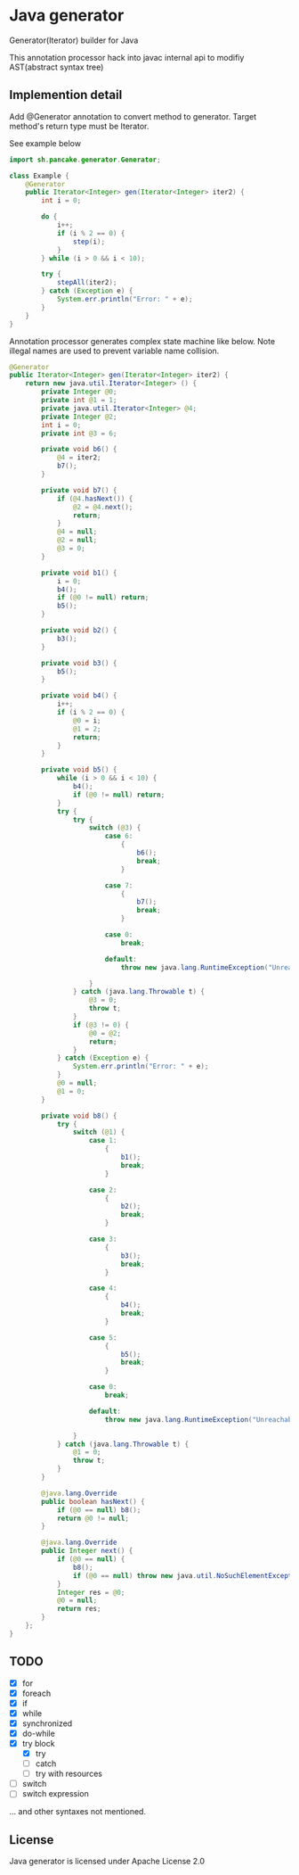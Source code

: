 # Java generator
Generator(Iterator) builder for Java

This annotation processor hack into javac internal api to modifiy AST(abstract syntax tree)

## Implemention detail
Add @Generator annotation to convert method to generator. Target method's return type must be Iterator.

See example below
```java
import sh.pancake.generator.Generator;

class Example {
    @Generator
    public Iterator<Integer> gen(Iterator<Integer> iter2) {
        int i = 0;

        do {
            i++;
            if (i % 2 == 0) {
                step(i);
            }
        } while (i > 0 && i < 10);

        try {
            stepAll(iter2);
        } catch (Exception e) {
            System.err.println("Error: " + e);
        }
    }
}
```

Annotation processor generates complex state machine like below. Note illegal names are used to prevent variable name collision.
```java
@Generator
public Iterator<Integer> gen(Iterator<Integer> iter2) {
    return new java.util.Iterator<Integer> () {
        private Integer @0;
        private int @1 = 1;
        private java.util.Iterator<Integer> @4;
        private Integer @2;
        int i = 0;
        private int @3 = 6;

        private void b6() {
            @4 = iter2;
            b7();
        }

        private void b7() {
            if (@4.hasNext()) {
                @2 = @4.next();
                return;
            }
            @4 = null;
            @2 = null;
            @3 = 0;
        }

        private void b1() {
            i = 0;
            b4();
            if (@0 != null) return;
            b5();
        }

        private void b2() {
            b3();
        }

        private void b3() {
            b5();
        }

        private void b4() {
            i++;
            if (i % 2 == 0) {
                @0 = i;
                @1 = 2;
                return;
            }
        }

        private void b5() {
            while (i > 0 && i < 10) {
                b4();
                if (@0 != null) return;
            }
            try {
                try {
                    switch (@3) {
                        case 6:
                            {
                                b6();
                                break;
                            }

                        case 7:
                            {
                                b7();
                                break;
                            }

                        case 0:
                            break;

                        default:
                            throw new java.lang.RuntimeException("Unreachable generator step");

                    }
                } catch (java.lang.Throwable t) {
                    @3 = 0;
                    throw t;
                }
                if (@3 != 0) {
                    @0 = @2;
                    return;
                }
            } catch (Exception e) {
                System.err.println("Error: " + e);
            }
            @0 = null;
            @1 = 0;
        }

        private void b8() {
            try {
                switch (@1) {
                    case 1:
                        {
                            b1();
                            break;
                        }

                    case 2:
                        {
                            b2();
                            break;
                        }

                    case 3:
                        {
                            b3();
                            break;
                        }

                    case 4:
                        {
                            b4();
                            break;
                        }

                    case 5:
                        {
                            b5();
                            break;
                        }

                    case 0:
                        break;

                    default:
                        throw new java.lang.RuntimeException("Unreachable generator step");

                }
            } catch (java.lang.Throwable t) {
                @1 = 0;
                throw t;
            }
        }

        @java.lang.Override
        public boolean hasNext() {
            if (@0 == null) b8();
            return @0 != null;
        }

        @java.lang.Override
        public Integer next() {
            if (@0 == null) {
                b8();
                if (@0 == null) throw new java.util.NoSuchElementException("Called next on finished generator");
            }
            Integer res = @0;
            @0 = null;
            return res;
        }
    };
}
```

## TODO
- [x] for
- [x] foreach
- [x] if
- [x] while
- [x] synchronized
- [x] do-while
- [x] try block
  - [x] try
  - [ ] catch
  - [ ] try with resources
- [ ] switch
- [ ] switch expression

... and other syntaxes not mentioned.

## License
Java generator is licensed under Apache License 2.0

